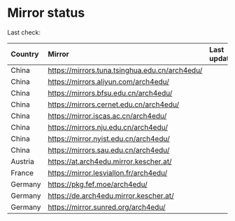 <script src="./time.js"></script>
# Mirror status
Last check: <script type="text/javascript">localize(1707059749.4593031);</script>

|Country|Mirror|Last update|
|:------|:-----|:----------|
|China|https://mirrors.tuna.tsinghua.edu.cn/arch4edu/|<script type="text/javascript">localize(1707028220);</script>|
|China|https://mirrors.aliyun.com/arch4edu/|<script type="text/javascript">localize(1707028220);</script>|
|China|https://mirrors.bfsu.edu.cn/arch4edu/|<script type="text/javascript">localize(1707028220);</script>|
|China|https://mirrors.cernet.edu.cn/arch4edu/|<script type="text/javascript">localize(1707028220);</script>|
|China|https://mirror.iscas.ac.cn/arch4edu/|<script type="text/javascript">localize(1707028220);</script>|
|China|https://mirrors.nju.edu.cn/arch4edu/|<script type="text/javascript">localize(1706985098);</script>|
|China|https://mirror.nyist.edu.cn/arch4edu/|<script type="text/javascript">localize(1707028220);</script>|
|China|https://mirrors.sau.edu.cn/arch4edu/|<script type="text/javascript">localize(1707028220);</script>|
|Austria|https://at.arch4edu.mirror.kescher.at/|<script type="text/javascript">localize(1707028220);</script>|
|France|https://mirror.lesviallon.fr/arch4edu/|<script type="text/javascript">localize(1707028220);</script>|
|Germany|https://pkg.fef.moe/arch4edu/|<script type="text/javascript">localize(1707028220);</script>|
|Germany|https://de.arch4edu.mirror.kescher.at/|<script type="text/javascript">localize(1707028220);</script>|
|Germany|https://mirror.sunred.org/arch4edu/|<script type="text/javascript">localize(1707028220);</script>|

<script src="./tablefilter/tablefilter.js"></script>
<script src="./table.js"></script>